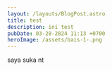 ```yaml
---
layout: /layouts/BlogPost.astro
title: test
description: ini test
pubDate: 03-28-2024 11:13 +0700
heroImage: /assets/bais-1-.png
---
```

s﻿aya suka nt